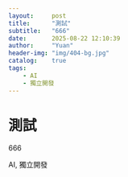 ```yaml
---
layout:     post
title:      "測試"
subtitle:   "666"
date:       2025-08-22 12:10:39
author:     "Yuan"
header-img: "img/404-bg.jpg"
catalog:    true
tags:
    - AI
    - 獨立開發
---
```

# 測試

666

AI, 獨立開發